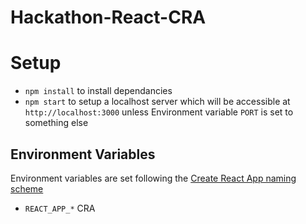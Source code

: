 # Hackathon-React-CRA

# Setup
 * `npm install` to install dependancies
 * `npm start` to setup a localhost server which will be accessible at `http://localhost:3000` unless Environment variable `PORT` is set to something else

## Environment Variables

Environment variables are set following the [Create React App naming scheme](https://create-react-app.dev/docs/adding-custom-environment-variables/#what-other-env-files-can-be-used)

 * `REACT_APP_*` CRA
